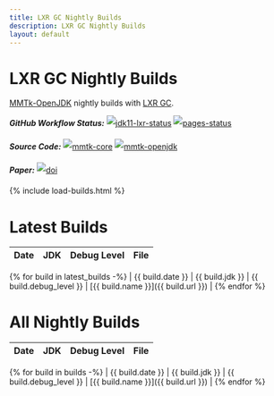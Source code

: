```yaml
---
title: LXR GC Nightly Builds
description: LXR GC Nightly Builds
layout: default
---
```


# LXR GC Nightly Builds

[MMTk-OpenJDK](https://github.com/wenyuzhao/mmtk-openjdk/tree/lxr) nightly builds with [LXR GC](https://dl.acm.org/doi/pdf/10.1145/3519939.3523440).

<span style="line-height: 2em">***GitHub Workflow Status:*** [![jdk11-lxr-status](https://img.shields.io/github/workflow/status/wenyuzhao/lxr-builds/jdk11-mmtk-lxr?label=jdk11-mmtk-lxr&logo=github&style=for-the-badge)](https://github.com/wenyuzhao/lxr-builds/actions/workflows/jdk11-mmtk-lxr.yml) [![pages-status](https://img.shields.io/github/workflow/status/wenyuzhao/lxr-builds/github-pages?label=github-pages&logo=github&style=for-the-badge)](https://github.com/wenyuzhao/lxr-builds/actions/workflows/github-pages.yml)</span>

<span style="line-height: 2em">***Source Code:*** [![mmtk-core](https://img.shields.io/github/stars/wenyuzhao/mmtk-core?label=mmtk-core%40lxr&logo=github&style=for-the-badge)](https://github.com/wenyuzhao/mmtk-core/tree/lxr) [![mmtk-openjdk](https://img.shields.io/github/stars/wenyuzhao/mmtk-openjdk?label=mmtk-openjdk%40lxr&logo=github&style=for-the-badge)](https://github.com/wenyuzhao/mmtk-openjdk/tree/lxr)</span>

<span style="line-height: 2em">***Paper:*** [![doi](https://img.shields.io/badge/DOI-10.1145/3519939.3523440-green.svg?style=for-the-badge)](https://dl.acm.org/doi/pdf/10.1145/3519939.3523440)</span>


{% include load-builds.html %}

# Latest Builds

| Date | JDK | Debug Level | File |
| ---- | ---:| ----------- | ---- |
{% for build in latest_builds -%}
| {{ build.date }} | {{ build.jdk }} | {{ build.debug_level }} | [{{ build.name }}]({{ build.url }}) |
{% endfor %}


# All Nightly Builds

| Date | JDK | Debug Level | File |
| ---- | ---:| ----------- | ---- |
{% for build in builds -%}
| {{ build.date }} | {{ build.jdk }} | {{ build.debug_level }} | [{{ build.name }}]({{ build.url }}) |
{% endfor %}